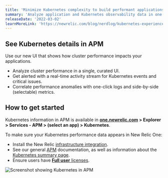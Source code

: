 ```yaml
---
title: 'Minimize Kubernetes complexity to build performant applications'
summary: 'Analyze application and Kubernetes observability data in one place'
releaseDate: '2022-03-02'
learnMoreLink: 'https://newrelic.com/blog/nerdlog/kubernetes-experience-in-APM'
---
```


## See Kubernetes details in APM

Use our new UI that shows how cluster performance impacts your applications.

- Analyze cluster performance in a single, curated UI.
- Get alerted with a real-time activity stream for Kubernetes events and critical issues.
- Correlate performance anomalies with one-click logs and side-by-side (selectable) metrics.

## How to get started

Kubernetes information in APM is available in **[one.newrelic.com](https://one.newrelic.com/all-capabilities) > Explorer > Services - APM > (select an app) > Kubernetes**.

To make sure your Kubernetes performance data appears in New Relic One:

- Install the New Relic [infrastructure integration](https://docs.newrelic.com/docs/kubernetes-pixie/kubernetes-integration/installation/install-kubernetes-integration-using-helm/).
- See our general [APM](https://docs.newrelic.com/docs/apm/new-relic-apm/getting-started/introduction-apm/) documentation, as well as information about the [Kubernetes summary page](https://docs.newrelic.com/docs/apm/apm-ui-pages/monitoring/kubernetes-summary-page).
- Ensure users have [**Full user** licenses](https://newrelic.com/pricing).

![Screenshot showing Kubernetes in APM](/images/apm-k8s-2.webp 'Screenshot showing Kubernetes in APM')
